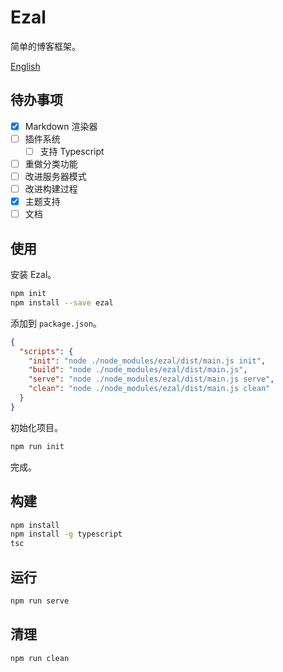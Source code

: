 # Ezal
简单的博客框架。

[English](https://github.com/JonnyJong/ezal/blob/main/readme.md)

## 待办事项
- [x] Markdown 渲染器
- [ ] 插件系统
  - [ ] 支持 Typescript
- [ ] 重做分类功能
- [ ] 改进服务器模式
- [ ] 改进构建过程
- [x] 主题支持
- [ ] 文档

## 使用
安装 Ezal。
```bash
npm init
npm install --save ezal
```

添加到 `package.json`。
```json package.json
{
  "scripts": {
    "init": "node ./node_modules/ezal/dist/main.js init",
    "build": "node ./node_modules/ezal/dist/main.js",
    "serve": "node ./node_modules/ezal/dist/main.js serve",
    "clean": "node ./node_modules/ezal/dist/main.js clean"
  }
}
```

初始化项目。
```bash
npm run init
```

完成。

## 构建
```bash
npm install
npm install -g typescript
tsc
```

## 运行
```bash
npm run serve
```

## 清理
```bash
npm run clean
```
